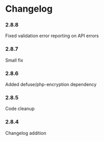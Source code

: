 # Changelog

### 2.8.8
Fixed validation error reporting on API errors

### 2.8.7
Small fix

### 2.8.6
Added defuse/php-encryption dependency

### 2.8.5
Code cleanup

### 2.8.4
Changelog addition